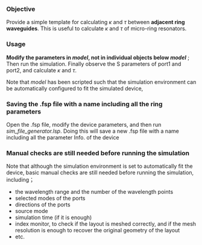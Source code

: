 ### Objective
Provide a simple template for calculating $\kappa$ and $\tau$ between **adjacent ring waveguides**. This is useful to calculate  $\kappa$ and $\tau$ of micro-ring resonators.

### Usage
**Modify the parameters in *model*, not in individual objects below *model*** ;  Then run the simulation. Finally observe the S parameters of port1 and port2, and calculate $\kappa$ and $\tau$.

Note that *model* has been scripted such that the simulation environment can be automatically configured to fit the simulated device, 

### Saving the .fsp file with a name including all the ring parameters
Open the .fsp file, modify the device parameters, and then run *sim_file_generator.lsp*. Doing this will save a new .fsp file with a name including all the parameter Info. of the device

###  Manual checks are still needed before running the simulation
Note that although  the simulation environment is set to automatically fit the device,  basic manual checks are still needed before running the simulation, including；
- the wavelength range and the number of the wavelength points 
- selected modes of the ports
- directions of the ports
- source mode
- simulation time (if it is enough)
- index monitor, to check if the layout is meshed correctly, and  if the mesh resolution is enough to recover the original geometry of the layout 
- etc.



